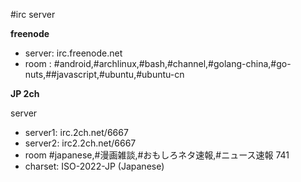 #irc server


**freenode**

* server: irc.freenode.net 
* room : #android,#archlinux,#bash,#channel,#golang-china,#go-nuts,##javascript,#ubuntu,#ubuntu-cn


**JP 2ch**

server 

* server1: irc.2ch.net/6667  
* server2: irc2.2ch.net/6667
* room     #japanese,#漫画雑談,#おもしろネタ速報,#ニュース速報 741
* charset: ISO-2022-JP (Japanese)

